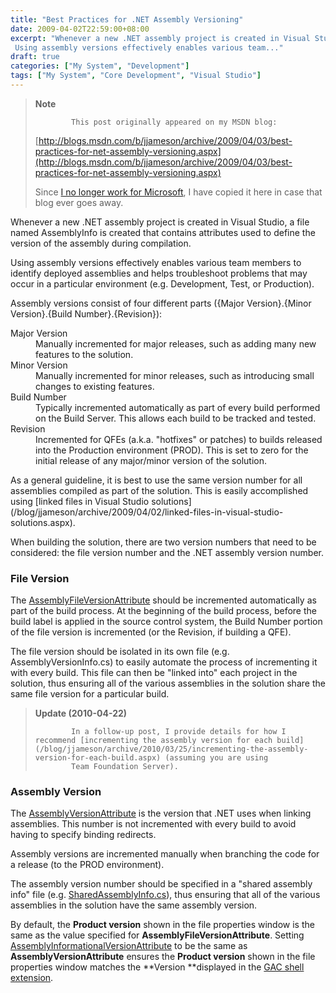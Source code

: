 ```yaml
---
title: "Best Practices for .NET Assembly Versioning"
date: 2009-04-02T22:59:00+08:00
excerpt: "Whenever a new .NET assembly project is created in Visual Studio, a file named AssemblyInfo is created that contains attributes used to define the version of the assembly during compilation. 
 Using assembly versions effectively enables various team..."
draft: true
categories: ["My System", "Development"]
tags: ["My System", "Core Development", "Visual Studio"]
---
```


> **Note**
> 
>             This post originally appeared on my MSDN blog:  
>   
> 
> 
> [http://blogs.msdn.com/b/jjameson/archive/2009/04/03/best-practices-for-net-assembly-versioning.aspx](http://blogs.msdn.com/b/jjameson/archive/2009/04/03/best-practices-for-net-assembly-versioning.aspx)
> 
> 
> Since [I no longer work for Microsoft](/blog/jjameson/archive/2011/09/02/last-day-with-microsoft.aspx), I have copied it here in case that blog                 ever goes away.


Whenever a new .NET assembly project is created in Visual Studio, a file named AssemblyInfo         is created that contains attributes used to define the version of the assembly during         compilation.

Using assembly versions effectively enables various team members to identify deployed         assemblies and helps troubleshoot problems that may occur in a particular environment         (e.g. Development, Test, or Production).

Assembly versions consist of four different parts ({Major Version}.{Minor Version}.{Build         Number}.{Revision}):
<dl>        <dt>Major Version</dt>
        <dd>
            Manually incremented for major releases, such as adding many new features to the
            solution.</dd>
        <dt>Minor Version</dt>
        <dd>
            Manually incremented for minor releases, such as introducing small changes to existing
            features.</dd>
        <dt>Build Number</dt>
        <dd>
            Typically incremented automatically as part of every build performed on the Build
            Server. This allows each build to be tracked and tested.</dd>
        <dt>Revision</dt>
        <dd>
            Incremented for QFEs (a.k.a. "hotfixes" or patches) to builds released into the
            Production environment (PROD). This is set to zero for the initial release of any
            major/minor version of the solution.</dd></dl>
As a general guideline, it is best to use the same version number for all assemblies         compiled as part of the solution. This is easily accomplished using [linked files in Visual Studio solutions](/blog/jjameson/archive/2009/04/02/linked-files-in-visual-studio-solutions.aspx).

When building the solution, there are two version numbers that need to be considered:         the file version number and the .NET assembly version number.

###         File Version

The [AssemblyFileVersionAttribute](http://msdn.microsoft.com/en-us/library/system.reflection.assemblyfileversionattribute%28VS.71%29.aspx) should be incremented automatically as part         of the build process. At the beginning of the build process, before the build label         is applied in the source control system, the Build Number portion of the file version         is incremented (or the Revision, if building a QFE).

The file version should be isolated in its own file (e.g. AssemblyVersionInfo.cs)         to easily automate the process of incrementing it with every build. This file can         then be "linked into" each project in the solution, thus ensuring all of the various         assemblies in the solution share the same file version for a particular build.


> **Update (2010-04-22)**
> 
>             In a follow-up post, I provide details for how I recommend [incrementing the assembly version for each build](/blog/jjameson/archive/2010/03/25/incrementing-the-assembly-version-for-each-build.aspx) (assuming you are using
>             Team Foundation Server).


###         Assembly Version

The [AssemblyVersionAttribute](http://msdn.microsoft.com/en-us/library/system.reflection.assemblyversionattribute.aspx) is the version that .NET uses when linking assemblies.         This number is not incremented with every build to avoid having to specify binding         redirects.

Assembly versions are incremented manually when branching the code for a release         (to the PROD environment).

The assembly version number should be specified in a "shared assembly info" file         (e.g. [SharedAssemblyInfo.cs](/blog/jjameson/archive/2009/04/03/shared-assembly-info-in-visual-studio-projects.aspx)), thus ensuring that all of the various assemblies         in the solution have the same assembly version.

By default, the **Product version** shown in the file properties window         is the same as the value specified for **AssemblyFileVersionAttribute**.         Setting [AssemblyInformationalVersionAttribute](http://msdn.microsoft.com/en-us/library/system.reflection.assemblyinformationalversionattribute%28VS.71%29.aspx) to be the same as **AssemblyVersionAttribute**         ensures the **Product version** shown in the file properties window         matches the **Version **displayed in the [GAC shell extension](http://msdn.microsoft.com/en-us/library/34149zk3.aspx).

